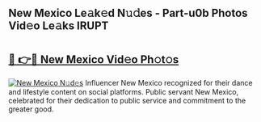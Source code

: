 ## New Mexico Le𝚊k𝚎d N𝚞𝚍es - Part-u0b Photos Vid𝚎o Le𝚊ks IRUPT

# <h2><a href="http://fbg3bc.evod.top/?m=New+Mexico">🔗 👉🔴 New Mexico Vid𝚎o Ph𝚘t𝚘s</a></h2>

[![New Mexico N𝚞d𝚎s](https://i.imgur.com/8V9OHl7.gif)](http://fbg3bc.evod.top/?m=New+Mexico)
Influencer New Mexico recognized for their dance and lifestyle content on social platforms. Public servant New Mexico, celebrated for their dedication to public service and commitment to the greater good. 
